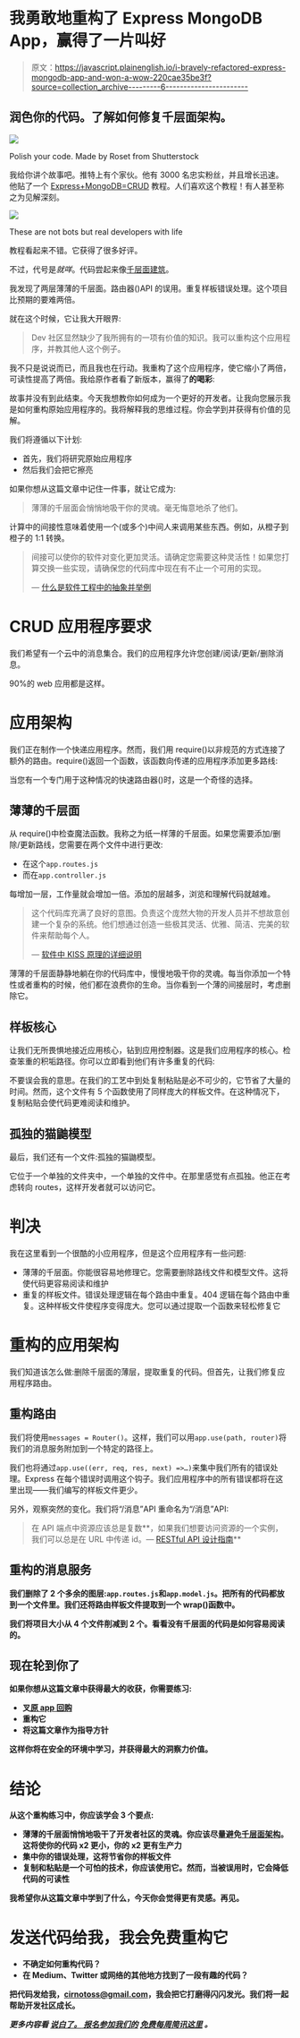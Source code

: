 # 我勇敢地重构了 Express MongoDB App，赢得了一片叫好

> 原文：<https://javascript.plainenglish.io/i-bravely-refactored-express-mongodb-app-and-won-a-wow-220cae35be3f?source=collection_archive---------6----------------------->

## 润色你的代码。了解如何修复千层面架构。

![](img/d8757534fb67b09f3ff9a32428c7b9e9.png)

Polish your code. Made by Roset from Shutterstock

我给你讲个故事吧。推特上有个家伙。他有 3000 名忠实粉丝，并且增长迅速。他贴了一个 [Express+MongoDB=CRUD](https://twitter.com/SuhailKakar/status/1465386042849038337) 教程。人们喜欢这个教程！有人甚至称之为见解深刻。

![](img/cb75b0161b0f95acf88a326336cc6fb7.png)

These are not bots but real developers with life

教程看起来不错。它获得了很多好评。

不过，代号是*就咩*。代码尝起来像[千层面建筑](https://thevaluable.dev/kiss-principle-explained/#lasagna-architecture)。

我发现了两层薄薄的千层面。路由器()API 的误用。重复样板错误处理。这个项目比预期的要难两倍。

就在这个时候，它让我大开眼界:

> Dev 社区显然缺少了我所拥有的一项有价值的知识。我可以重构这个应用程序，并教其他人这个例子。

我不只是说说而已，而且我也在行动。我重构了这个应用程序，使它缩小了两倍，可读性提高了两倍。我给原作者看了新版本，赢得了**的喝彩**:

故事并没有到此结束。今天我想教你如何成为一个更好的开发者。让我向您展示我是如何重构原始应用程序的。我将解释我的思维过程。你会学到并获得有价值的见解。

我们将遵循以下计划:

*   首先，我们将研究原始应用程序
*   然后我们会把它擦亮

如果你想从这篇文章中记住一件事，就让它成为:

> 薄薄的千层面会悄悄地吸干你的灵魂。毫无悔意地杀了他们。

计算中的间接性意味着使用一个(或多个)中间人来调用某些东西。例如，从橙子到橙子的 1:1 转换。

> 间接可以使你的软件对变化更加灵活。请确定您需要这种灵活性！如果您打算交换一些实现，请确保您的代码库中现在有不止一个可用的实现。
> 
> — [什么是软件工程中的抽象并举例](https://thevaluable.dev/abstraction-type-software-example/)

# CRUD 应用程序要求

我们希望有一个云中的消息集合。我们的应用程序允许您创建/阅读/更新/删除消息。

90%的 web 应用都是这样。

# 应用架构

我们正在制作一个快递应用程序。然而，我们用 require()以非规范的方式连接了额外的路由。require()返回一个函数，该函数向传递的应用程序添加更多路线:

当您有一个专门用于这种情况的快速路由器()时，这是一个奇怪的选择。

## 薄薄的千层面

从 require()中检查魔法函数。我称之为纸一样薄的千层面。如果您需要添加/删除/更新路线，您需要在两个文件中进行更改:

*   在这个`app.routes.js`
*   而在`app.controller.js`

每增加一层，工作量就会增加一倍。添加的层越多，浏览和理解代码就越难。

> 这个代码库充满了良好的意图。负责这个庞然大物的开发人员并不想故意创建一个复杂的系统。他们想通过创造一些极其灵活、优雅、简洁、完美的软件来帮助每个人。
> 
> — [软件中 KISS 原理的详细说明](https://thevaluable.dev/kiss-principle-explained/#lasagna-architecture)

薄薄的千层面静静地躺在你的代码库中，慢慢地吸干你的灵魂。每当你添加一个特性或者重构的时候，他们都在浪费你的生命。当你看到一个薄的间接层时，考虑删除它。

## 样板核心

让我们无所畏惧地接近应用核心，钻到应用控制器。这是我们应用程序的核心。检查笨重的积垢路径。你可以立即看到他们有许多重复的代码:

不要误会我的意思。在我们的工艺中到处复制粘贴是必不可少的，它节省了大量的时间。然而，这个文件有 5 个函数使用了同样庞大的样板文件。在这种情况下，复制粘贴会使代码更难阅读和维护。

## 孤独的猫鼬模型

最后，我们还有一个文件:孤独的猫鼬模型。

它位于一个单独的文件夹中，一个单独的文件中。在那里感觉有点孤独。他正在考虑转向 routes，这样开发者就可以访问它。

# 判决

我在这里看到一个很酷的小应用程序，但是这个应用程序有一些问题:

*   薄薄的千层面。你能很容易地修理它。您需要删除路线文件和模型文件。这将使代码更容易阅读和维护
*   重复的样板文件。错误处理逻辑在每个路由中重复。404 逻辑在每个路由中重复。这种样板文件使程序变得庞大。您可以通过提取一个函数来轻松修复它

# 重构的应用架构

我们知道该怎么做:删除千层面的薄层，提取重复的代码。但首先，让我们修复应用程序路由。

## 重构路由

我们将使用`messages = Router()`。这样，我们可以用`app.use(path, router)`将我们的消息服务附加到一个特定的路径上。

我们也将通过`app.use((err, req, res, next) =>…)`来集中我们所有的错误处理。Express 在每个错误时调用这个钩子。我们应用程序中的所有错误都将在这里出现——我们编写的样板文件更少。

另外，观察突然的变化。我们将“/消息”API 重命名为“/消息”API:

> 在 API 端点中资源应该总是复数**，如果我们想要访问资源的一个实例，我们可以总是在 URL 中传递 id。— [RESTful API 设计指南](https://medium.com/hackernoon/restful-api-designing-guidelines-the-best-practices-60e1d954e7c9)**

## **重构的消息服务**

**我们删除了 2 个多余的图层:`app.routes.js`和`app.model.js`。把所有的代码都放到一个文件里。我们还将路由样板文件提取到一个 wrap()函数中。**

**我们将项目大小从 4 个文件削减到 2 个。看看没有千层面的代码是如何容易阅读的。**

## **现在轮到你了**

**如果你想从这篇文章中获得最大的收获，你需要练习:**

*   **叉[原 app 回购](https://github.com/suhailkakar/Node-Express-MongoDB-Restful-CRUD-API)**
*   **重构它**
*   **将这篇文章作为指导方针**

**这样你将在安全的环境中学习，并获得最大的洞察力价值。**

# **结论**

**从这个重构练习中，你应该学会 3 个要点:**

*   **薄薄的千层面悄悄地吸干了开发者社区的灵魂。你应该尽量避免[千层面架构](https://thevaluable.dev/kiss-principle-explained/#lasagna-architecture)。这将使你的代码 x2 更小，你的 x2 更有生产力**
*   **集中你的错误处理，这将节省你的样板文件**
*   **复制和粘贴是一个可怕的技术，你应该使用它。然而，当被误用时，它会降低代码的可读性**

**我希望你从这篇文章中学到了什么，今天你会觉得更有灵感。再见。**

# **发送代码给我，我会免费重构它**

*   **不确定如何重构代码？**
*   **在 Medium、Twitter 或网络的其他地方找到了一段有趣的代码？**

**把代码发给我，cirnotoss@gmail.com，我会把它打磨得闪闪发光。我们将一起帮助开发社区成长。**

***更多内容看* [***说白了。*** *报名参加我们的*](http://plainenglish.io/) [***免费每周简讯这里***](http://newsletter.plainenglish.io/) ***。*****